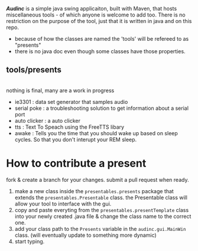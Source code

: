 ***Audinc*** is a simple java swing applicaiton, built with Maven, that hosts miscellaneous tools - of which anyone is welcome to add too. There is no restriction on the purpose of the tool, just that it is written in java and on this repo.
- because of how the classes are named the 'tools' will be refereed to as "presents"
- there is no java doc even though some classes have those properties.

## tools/presents
<br> nothing is final, many are a work in progress
- ie3301 : data set generator that samples audio
- serial poke : a troubleshooting solution to get information about a serial port
- auto clicker : a auto clicker
- tts  : Text To Speach using the FreeTTS libary
- awake : Tells you the time that you should wake up based on sleep cycles. So that you don't interupt your REM sleep.

# How to contribute a present
fork & create a branch for your changes. submit a pull request when ready. 
1. make a new class inside the <code>presentables.presents</code> package that extends the <code>presentables.Presentable</code> class. the Presentable class will allow your tool to interface with the gui.
1. copy and paste everyting from the <code>presentables.presentTemplate</code> class into your newly created .java file & change the class name to the correct one.
1. add your class path to the <code>Presents</code> variable in the <code>audinc.gui.MainWin</code> class. (will eventually update to something more dynamic)
1. start typing.